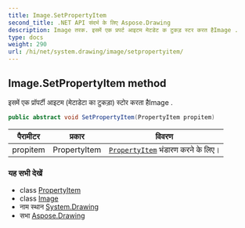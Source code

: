 ```yaml
---
title: Image.SetPropertyItem
second_title: .NET API संदर्भ के लिए Aspose.Drawing
description: Image तरक. इसमें एक प्रपर्ट आइटम मेटडेट क टुकड़ स्टर करत हैImage .
type: docs
weight: 290
url: /hi/net/system.drawing/image/setpropertyitem/
---
```

## Image.SetPropertyItem method

इसमें एक प्रॉपर्टी आइटम (मेटाडेटा का टुकड़ा) स्टोर करता हैImage .

```csharp
public abstract void SetPropertyItem(PropertyItem propitem)
```

| पैरामीटर | प्रकार | विवरण |
| --- | --- | --- |
| propitem | PropertyItem | [`PropertyItem`](../../../system.drawing.imaging/propertyitem/) भंडारण करने के लिए। |

### यह सभी देखें

* class [PropertyItem](../../../system.drawing.imaging/propertyitem/)
* class [Image](../)
* नाम स्थान [System.Drawing](../../image/)
* सभा [Aspose.Drawing](../../../)


